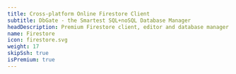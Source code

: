 ```yaml
---
title: Cross-platform Online Firestore Client
subtitle: DbGate - the Smartest SQL+noSQL Database Manager
headDescription: Premium Firestore client, editor and database manager. Web application or desktop app for Linux, Windows, MacOS.
name: Firestore
icon: firestore.svg
weight: 17
skipSsh: true
isPremium: true
---
```

